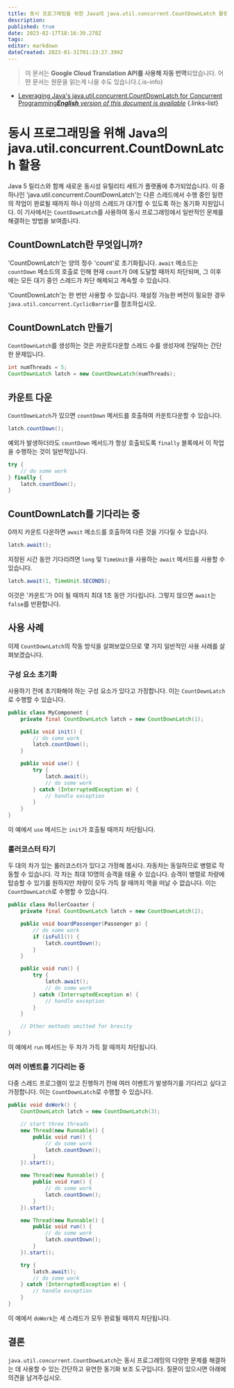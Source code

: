 ```yaml
---
title: 동시 프로그래밍을 위한 Java의 java.util.concurrent.CountDownLatch 활용
description: 
published: true
date: 2023-02-17T18:16:39.278Z
tags: 
editor: markdown
dateCreated: 2023-01-31T01:23:27.399Z
---
```


> 이 문서는 **Google Cloud Translation API를 사용해 자동 번역**되었습니다.
어떤 문서는 원문을 읽는게 나을 수도 있습니다.{.is-info}
- [Leveraging Java's java.util.concurrent.CountDownLatch for Concurrent Programming***English** version of this document is available*](/en/Knowledge-base/Java/leveraging-java-s-java-util-concurrent-countdownlatch-for-concurrent-programming)
{.links-list}


# 동시 프로그래밍을 위해 Java의 java.util.concurrent.CountDownLatch 활용

Java 5 릴리스와 함께 새로운 동시성 유틸리티 세트가 플랫폼에 추가되었습니다. 이 중 하나인 'java.util.concurrent.CountDownLatch'는 다른 스레드에서 수행 중인 일련의 작업이 완료될 때까지 하나 이상의 스레드가 대기할 수 있도록 하는 동기화 지원입니다. 이 기사에서는 `CountDownLatch`를 사용하여 동시 프로그래밍에서 일반적인 문제를 해결하는 방법을 보여줍니다.

## CountDownLatch란 무엇입니까?

'CountDownLatch'는 양의 정수 'count'로 초기화됩니다. `await` 메소드는 `countDown` 메소드의 호출로 인해 현재 `count`가 0에 도달할 때까지 차단되며, 그 이후에는 모든 대기 중인 스레드가 차단 해제되고 계속할 수 있습니다.

'CountDownLatch'는 한 번만 사용할 수 있습니다. 재설정 가능한 버전이 필요한 경우 `java.util.concurrent.CyclicBarrier`를 참조하십시오.

## CountDownLatch 만들기

`CountDownLatch`를 생성하는 것은 카운트다운할 스레드 수를 생성자에 전달하는 간단한 문제입니다.

```java
int numThreads = 5;
CountDownLatch latch = new CountDownLatch(numThreads);
```

## 카운트 다운

`CountDownLatch`가 있으면 `countDown` 메서드를 호출하여 카운트다운할 수 있습니다.

```java
latch.countDown();
```

예외가 발생하더라도 `countDown` 메서드가 항상 호출되도록 `finally` 블록에서 이 작업을 수행하는 것이 일반적입니다.

```java
try {
    // do some work
} finally {
    latch.countDown();
}
```

## CountDownLatch를 기다리는 중

0까지 카운트 다운하면 `await` 메소드를 호출하여 다른 것을 기다릴 수 있습니다.

```java
latch.await();
```

지정된 시간 동안 기다리려면 `long` 및 `TimeUnit`을 사용하는 `await` 메서드를 사용할 수 있습니다.

```java
latch.await(1, TimeUnit.SECONDS);
```

이것은 '카운트'가 0이 될 때까지 최대 1초 동안 기다립니다. 그렇지 않으면 `await`는 `false`를 반환합니다.

## 사용 사례

이제 `CountDownLatch`의 작동 방식을 살펴보았으므로 몇 가지 일반적인 사용 사례를 살펴보겠습니다.

### 구성 요소 초기화

사용하기 전에 초기화해야 하는 구성 요소가 있다고 가정합니다. 이는 `CountDownLatch`로 수행할 수 있습니다.

```java
public class MyComponent {
    private final CountDownLatch latch = new CountDownLatch(1);

    public void init() {
        // do some work
        latch.countDown();
    }

    public void use() {
        try {
            latch.await();
            // do some work
        } catch (InterruptedException e) {
            // handle exception
        }
    }
}
```

이 예에서 `use` 메서드는 `init`가 호출될 때까지 차단됩니다.

### 롤러코스터 타기

두 대의 차가 있는 롤러코스터가 있다고 가정해 봅시다. 자동차는 동일하므로 병렬로 작동할 수 있습니다. 각 차는 최대 10명의 승객을 태울 수 있습니다. 승객이 병렬로 차량에 탑승할 수 있기를 원하지만 차량이 모두 가득 찰 때까지 역을 떠날 수 없습니다. 이는 `CountDownLatch`로 수행할 수 있습니다.

```java
public class RollerCoaster {
    private final CountDownLatch latch = new CountDownLatch(2);

    public void boardPassenger(Passenger p) {
        // do some work
        if (isFull()) {
            latch.countDown();
        }
    }

    public void run() {
        try {
            latch.await();
            // do some work
        } catch (InterruptedException e) {
            // handle exception
        }
    }

    // Other methods omitted for brevity
}
```

이 예에서 `run` 메서드는 두 차가 가득 찰 때까지 차단됩니다.

### 여러 이벤트를 기다리는 중

다중 스레드 프로그램이 있고 진행하기 전에 여러 이벤트가 발생하기를 기다리고 싶다고 가정합니다. 이는 `CountDownLatch`로 수행할 수 있습니다.

```java
public void doWork() {
    CountDownLatch latch = new CountDownLatch(3);

    // start three threads
    new Thread(new Runnable() {
        public void run() {
            // do some work
            latch.countDown();
        }
    }).start();

    new Thread(new Runnable() {
        public void run() {
            // do some work
            latch.countDown();
        }
    }).start();

    new Thread(new Runnable() {
        public void run() {
            // do some work
            latch.countDown();
        }
    }).start();

    try {
        latch.await();
        // do some work
    } catch (InterruptedException e) {
        // handle exception
    }
}
```

이 예에서 `doWork`는 세 스레드가 모두 완료될 때까지 차단됩니다.

## 결론

`java.util.concurrent.CountDownLatch`는 동시 프로그래밍의 다양한 문제를 해결하는 데 사용할 수 있는 간단하고 유연한 동기화 보조 도구입니다. 질문이 있으시면 아래에 의견을 남겨주십시오.